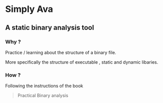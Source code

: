 # Simply Ava 
## A static binary analysis tool 

### Why ?
Practice / learning about the structure of a binary file.

More specifically the structure of executable , static and dynamic libaries.

### How ?

Following the instructions of the book  
> Practical Binary analysis
